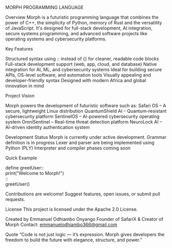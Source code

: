 MORPH PROGRAMMING LANGUAGE

Overview
Morph is a futuristic programming language that combines the power of C++, the simplicity of Python, memory of Rust and the versatility of JavaScript. It's designed for full-stack development, AI integration, secure systems programming, and advanced software projects like operating systems and cybersecurity platforms.

Key Features

Structured syntax using :: instead of {} for cleaner, readable code blocks
Full-stack development support (web, app, cloud, and database)
Native integration for AI, ML, and cybersecurity systems
Ideal for building secure APIs, OS-level software, and automation tools
Visually appealing and developer-friendly syntax
Designed with modern Africa and global innovation in mind

Project Vision

Morph powers the development of futuristic software such as:
Safari OS – A secure, lightweight Linux distribution
QuantumShield AI – Quantum-resistant cybersecurity platform
SentinelOS – AI-powered cybersecurity operating system
OmniSentinel – Real-time threat detection platform
NeuroLock AI – AI-driven identity authentication system

Development Status
Morph is currently under active development.
Grammar definition is in progress
Lexer and parser are being implemented using Python (PLY)
Interpreter and compiler phases coming soon

Quick Example

define greetUser::  
    print("Welcome to Morph!")  
::  
greetUser()


Contributions are welcome!
Suggest features, open issues, or submit pull requests.

License
This project is licensed under the Apache 2.0 License.

Created by
Emmanuel Odhiambo Onyango
Founder of SafariX & Creator of Morph
Contact: emmanuelodhiambo366@gmail.com

Quote
“Code is not just logic — it’s expression. Morph gives developers the freedom to build the future with elegance, structure, and power.”
